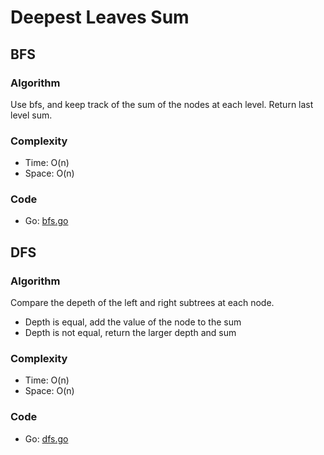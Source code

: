 # Deepest Leaves Sum



## BFS



### Algorithm

Use bfs, and keep track of the sum of the nodes at each level. Return last level sum.


### Complexity

- Time: O(n)
- Space: O(n)


### Code

- Go: [bfs.go](#bfsgo)


## DFS



### Algorithm

Compare the depeth of the left and right subtrees at each node. 
- Depth is equal, add the value of the node to the sum
- Depth is not equal, return the larger depth and sum


### Complexity

- Time: O(n)
- Space: O(n)


### Code

- Go: [dfs.go](#dfsgo)

